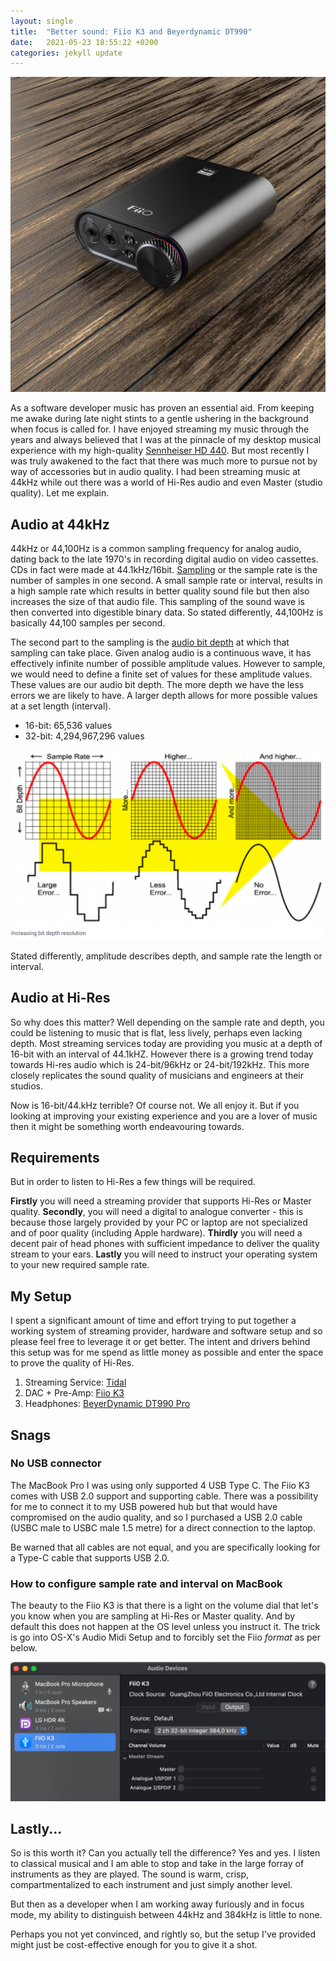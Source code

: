 ```yaml
---
layout: single 
title:  "Better sound: Fiio K3 and Beyerdynamic DT990"
date:   2021-05-23 18:55:22 +0200
categories: jekyll update
---
```

![Fiio K3](/images/fiiok3.jpg)

As a software developer music has proven an essential aid. From keeping me awake during late night stints to a gentle
ushering in the background when focus is called for. I have enjoyed streaming my music through the years and always
believed that I was at the pinnacle of my desktop musical experience with my high-quality [Sennheiser HD 440](https://www.cnet.com/reviews/sennheiser-hd-448-review/). 
But most recently I was truly awakened to the fact that there was much more to pursue not by way of accessories but in audio quality. 
I had been streaming music at 44kHz while out there was a world of Hi-Res audio and even Master (studio quality). 
Let me explain.

## Audio at 44kHz
44kHz or 44,100Hz is a common sampling frequency for analog audio, dating back to the late 1970's in recording digital
audio on video cassettes. CDs in fact were made at 44.1kHz/16bit. [Sampling](https://www.101computing.net/sampling-sound/)
or the sample rate is the number of samples in one second. A small sample rate or interval, results in a high sample rate 
which results in better quality sound file but then also increases the size of that audio file. This sampling of the sound wave is then 
converted into digestible binary data. So stated differently, 44,100Hz is basically 44,100 samples per second. 

The second part to the sampling is the [audio bit depth](https://www.izotope.com/en/learn/digital-audio-basics-sample-rate-and-bit-depth.html) at which that sampling
can take place. Given analog audio is a continuous wave, it has effectively infinite number of possible amplitude values. However to sample, 
we would need to define a finite set of values for these amplitude values. These values are our audio bit depth.
The more depth we have the less errors we are likely to have. A larger depth allows for more possible values at a set length (interval).

* 16-bit: 65,536 values
* 32-bit: 4,294,967,296 values

![Audio bit depth](/images/audio_bit_depth.png)

Stated differently, amplitude describes depth, and sample rate the length or interval. 

## Audio at Hi-Res
So why does this matter? Well depending on the sample rate and depth, you could be listening to music that is flat,
	 less lively, perhaps even lacking depth. Most streaming services today are providing you music at a depth of 16-bit
	 with an interval of 44.1kHZ. However there is a growing trend today towards Hi-res audio which is 24-bit/96kHz 
	 or 24-bit/192kHz. This more closely replicates the sound quality of musicians and engineers at their studios.

Now is 16-bit/44.kHz terrible? Of course not. We all enjoy it. But if you looking at improving your existing experience
and you are a lover of music then it might be something worth endeavouring towards.

## Requirements
But in order to listen to Hi-Res a few things will be required. 

**Firstly** you will need a streaming provider that supports Hi-Res or Master quality. **Secondly**, you will need a digital
to analogue converter - this is because those largely provided by your PC or laptop are not specialized and of
poor quality (including Apple hardware). **Thirdly** you will need a decent pair of head phones with sufficient
impedance to deliver the quality stream to your ears. **Lastly** you will need to instruct your operating system to your new 
required sample rate.

## My Setup
I spent a significant amount of time and effort trying to put together a working system of streaming provider, hardware
and software setup and so please feel free to leverage it or get better. The intent and drivers behind this setup
		was for me spend as little money as possible and enter the space to prove the quality of Hi-Res.

1. Streaming Service: [Tidal](https://tidal.com/)
1. DAC + Pre-Amp: [Fiio K3](https://www.amazon.com/FiiO-Headphone-Amplifier-Computer-Balanced/dp/B07KR3RF4H)
1. Headphones: [BeyerDynamic DT990 Pro](https://www.amazon.com/gp/product/B0011UB9CQ/ref=ppx_yo_dt_b_asin_title_o00_s00?ie=UTF8&psc=1)

## Snags
### No USB connector
The MacBook Pro I was using only supported 4 USB Type C. The Fiio K3 comes with USB 2.0 support and supporting cable. 
There was a possibility for me to connect it to my USB powered hub but that would have compromised
on the audio quality, and so I purchased a USB 2.0 cable (USBC male to USBC male 1.5 metre) for a direct connection
to the laptop.

Be warned that all cables are not equal, and you are specifically looking for a Type-C cable that supports USB 2.0. 

### How to configure sample rate and interval on MacBook
The beauty to the Fiio K3 is that there is a light on the volume dial that let's you know when you 
are sampling at Hi-Res or Master quality. And by default this does not happen at the OS level unless you instruct it.
The trick is go into OS-X's Audio Midi Setup and to forcibly set the Fiio *format* as per below.

![Example](images/MidiSetup.png)

## Lastly...
So is this worth it? Can you actually tell the difference? Yes and yes.
I listen to classical musical and I am able to stop and take in the large forray of
instruments as they are played. The sound is warm, crisp, compartmentalized to each
instrument and just simply another level. 

But then as a developer when I am working away furiously and in focus mode, my ability
to distinguish between 44kHz and 384kHz is little to none.

Perhaps you not yet convinced, and rightly so, but the setup I've provided might just
be cost-effective enough for you to give it a shot. 
